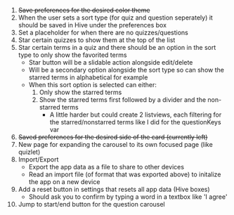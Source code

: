 1. ~~Save preferences for the desired color theme~~
1. When the user sets a sort type (for quiz and question seperately) it should be saved in Hive under the preferences box
1. Set a placeholder for when there are no quizzes/questions
1. Star certain quizzes to show them at the top of the list
1. Star certain terms in a quiz and there should be an option in the sort type to only show the favorited terms
	- Star button will be a slidable action alongside edit/delete
	- Will be a secondary option alongside the sort type so can show the starred terms in alphabetical for example
	- When this sort option is selected can either:
		1) Only show the starred terms
		2) Show the starred terms first followed by a divider and the non-starred terms
			- A little harder but could create 2 listviews, each filtering for the starred/nonstarred terms like I did for the questionKeys var
1. ~~Saved preferences for the desired side of the card (currently left)~~
1. New page for expanding the carousel to its own focused page (like quizlet)
1. Import/Export
	- Export the app data as a file to share to other devices
	- Read an import file (of format that was exported above) to initalize the app on a new device
1. Add a reset button in settings that resets all app data (Hive boxes)
	- Should ask you to confirm by typing a word in a textbox like 'I agree'
1. Jump to start/end button for the question carousel
